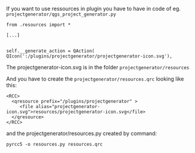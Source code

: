 If you want to use ressources in plugin you have to have in code of eg. `projectgenerator/qgs_project_generator.py`

```
from .resources import *

[...]


self.__generate_action = QAction( QIcon(':/plugins/projectgenerator/projectgenerator-icon.svg'),

```

The projectgenerator-icon.svg is in the folder `projectgenerator/resources`

And you have to create the `projectgenerator/resources.qrc` looking like this:

```
<RCC>
  <qresource prefix="/plugins/projectgenerator" >
     <file alias="projectgenerator-icon.svg">resources/projectgenerator-icon.svg</file>
  </qresource>
</RCC>
```

and the projectgenerator/resources.py created by command: 
```
pyrcc5 -o resources.py resources.qrc

```